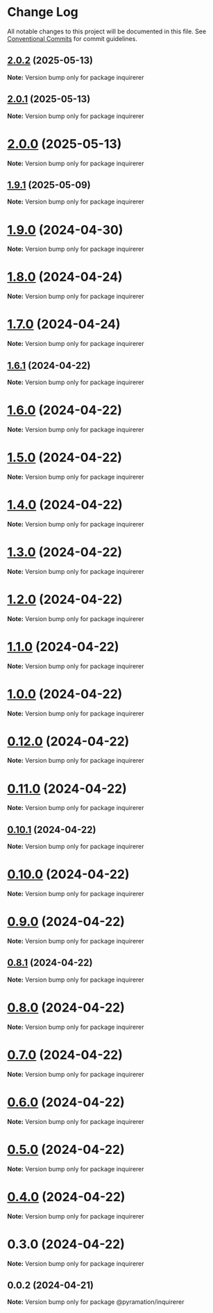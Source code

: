 # Change Log

All notable changes to this project will be documented in this file.
See [Conventional Commits](https://conventionalcommits.org) for commit guidelines.

## [2.0.2](https://github.com/pyramation/inquirerer/compare/inquirerer@2.0.1...inquirerer@2.0.2) (2025-05-13)

**Note:** Version bump only for package inquirerer





## [2.0.1](https://github.com/pyramation/inquirerer/compare/inquirerer@2.0.0...inquirerer@2.0.1) (2025-05-13)

**Note:** Version bump only for package inquirerer





# [2.0.0](https://github.com/pyramation/inquirerer/compare/inquirerer@1.9.1...inquirerer@2.0.0) (2025-05-13)

**Note:** Version bump only for package inquirerer





## [1.9.1](https://github.com/pyramation/inquirerer/compare/inquirerer@1.9.0...inquirerer@1.9.1) (2025-05-09)

**Note:** Version bump only for package inquirerer





# [1.9.0](https://github.com/pyramation/inquirerer/compare/inquirerer@1.8.0...inquirerer@1.9.0) (2024-04-30)

**Note:** Version bump only for package inquirerer





# [1.8.0](https://github.com/pyramation/inquirerer/compare/inquirerer@1.7.0...inquirerer@1.8.0) (2024-04-24)

**Note:** Version bump only for package inquirerer





# [1.7.0](https://github.com/pyramation/inquirerer/compare/inquirerer@1.6.1...inquirerer@1.7.0) (2024-04-24)

**Note:** Version bump only for package inquirerer





## [1.6.1](https://github.com/pyramation/inquirerer/compare/inquirerer@1.6.0...inquirerer@1.6.1) (2024-04-22)

**Note:** Version bump only for package inquirerer





# [1.6.0](https://github.com/pyramation/inquirerer/compare/inquirerer@1.5.0...inquirerer@1.6.0) (2024-04-22)

**Note:** Version bump only for package inquirerer





# [1.5.0](https://github.com/pyramation/inquirerer/compare/inquirerer@1.4.0...inquirerer@1.5.0) (2024-04-22)

**Note:** Version bump only for package inquirerer





# [1.4.0](https://github.com/pyramation/inquirerer/compare/inquirerer@1.3.0...inquirerer@1.4.0) (2024-04-22)

**Note:** Version bump only for package inquirerer





# [1.3.0](https://github.com/pyramation/inquirerer/compare/inquirerer@1.2.0...inquirerer@1.3.0) (2024-04-22)

**Note:** Version bump only for package inquirerer





# [1.2.0](https://github.com/pyramation/inquirerer/compare/inquirerer@1.1.0...inquirerer@1.2.0) (2024-04-22)

**Note:** Version bump only for package inquirerer





# [1.1.0](https://github.com/pyramation/inquirerer/compare/inquirerer@1.0.0...inquirerer@1.1.0) (2024-04-22)

**Note:** Version bump only for package inquirerer





# [1.0.0](https://github.com/pyramation/inquirerer/compare/inquirerer@0.12.0...inquirerer@1.0.0) (2024-04-22)

**Note:** Version bump only for package inquirerer





# [0.12.0](https://github.com/pyramation/inquirerer/compare/inquirerer@0.11.0...inquirerer@0.12.0) (2024-04-22)

**Note:** Version bump only for package inquirerer





# [0.11.0](https://github.com/pyramation/inquirerer/compare/inquirerer@0.10.1...inquirerer@0.11.0) (2024-04-22)

**Note:** Version bump only for package inquirerer





## [0.10.1](https://github.com/pyramation/inquirerer/compare/inquirerer@0.10.0...inquirerer@0.10.1) (2024-04-22)

**Note:** Version bump only for package inquirerer





# [0.10.0](https://github.com/pyramation/inquirerer/compare/inquirerer@0.9.0...inquirerer@0.10.0) (2024-04-22)

**Note:** Version bump only for package inquirerer





# [0.9.0](https://github.com/pyramation/inquirerer/compare/inquirerer@0.8.1...inquirerer@0.9.0) (2024-04-22)

**Note:** Version bump only for package inquirerer





## [0.8.1](https://github.com/pyramation/inquirerer/compare/inquirerer@0.8.0...inquirerer@0.8.1) (2024-04-22)

**Note:** Version bump only for package inquirerer





# [0.8.0](https://github.com/pyramation/inquirerer/compare/inquirerer@0.7.0...inquirerer@0.8.0) (2024-04-22)

**Note:** Version bump only for package inquirerer





# [0.7.0](https://github.com/pyramation/inquirerer/compare/inquirerer@0.6.0...inquirerer@0.7.0) (2024-04-22)

**Note:** Version bump only for package inquirerer





# [0.6.0](https://github.com/pyramation/inquirerer/compare/inquirerer@0.5.0...inquirerer@0.6.0) (2024-04-22)

**Note:** Version bump only for package inquirerer





# [0.5.0](https://github.com/pyramation/inquirerer/compare/inquirerer@0.4.0...inquirerer@0.5.0) (2024-04-22)

**Note:** Version bump only for package inquirerer





# [0.4.0](https://github.com/pyramation/inquirerer/compare/inquirerer@0.3.0...inquirerer@0.4.0) (2024-04-22)

**Note:** Version bump only for package inquirerer





# 0.3.0 (2024-04-22)

**Note:** Version bump only for package inquirerer





## 0.0.2 (2024-04-21)

**Note:** Version bump only for package @pyramation/inquirerer
